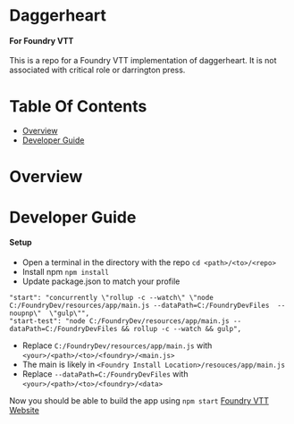 # Daggerheart
#### For Foundry VTT
This is a repo for a Foundry VTT implementation of daggerheart. It is not associated with critical role
or darrington press.

# Table Of Contents
- [Overview](#overview)
- [Developer Guide](#developer-guide)

# Overview

# Developer Guide
#### Setup
- Open a terminal in the directory with the repo `cd <path>/<to>/<repo>`
- Install npm `npm install`
- Update package.json to match your profile
```
"start": "concurrently \"rollup -c --watch\" \"node C:/FoundryDev/resources/app/main.js --dataPath=C:/FoundryDevFiles  --noupnp\"  \"gulp\"",
"start-test": "node C:/FoundryDev/resources/app/main.js --dataPath=C:/FoundryDevFiles && rollup -c --watch && gulp",

```
- Replace `C:/FoundryDev/resources/app/main.js` with `<your>/<path>/<to>/<foundry>/<main.js>`
- The main is likely in `<Foundry Install Location>/resouces/app/main.js`
- Replace `--dataPath=C:/FoundryDevFiles` with `<your>/<path>/<to>/<foundry>/<data>`

Now you should be able to build the app using `npm start`
[Foundry VTT Website][1]


[1]: https://foundryvtt.com/
